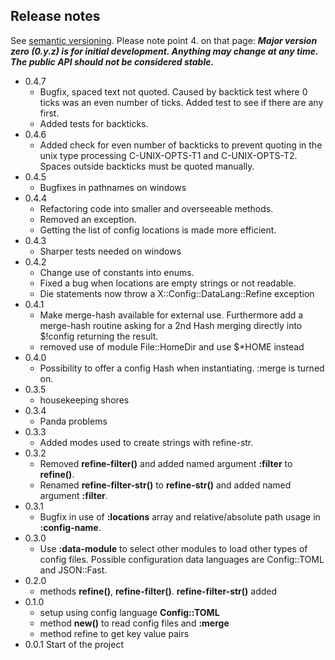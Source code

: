 ## Release notes

See [semantic versioning](http://semver.org/). Please note point 4. on
that page: ***Major version zero (0.y.z) is for initial development. Anything may
change at any time. The public API should not be considered stable.***

* 0.4.7
  * Bugfix, spaced text not quoted. Caused by backtick test where 0 ticks was an even number of ticks. Added test to see if there are any first.
  * Added tests for backticks.
* 0.4.6
  * Added check for even number of backticks to prevent quoting in the unix type processing C-UNIX-OPTS-T1 and C-UNIX-OPTS-T2. Spaces outside backticks must be quoted manually.
* 0.4.5
  * Bugfixes in pathnames on windows
* 0.4.4
  * Refactoring code into smaller and overseeable methods.
  * Removed an exception.
  * Getting the list of config locations is made more efficient.
* 0.4.3
  * Sharper tests needed on windows
* 0.4.2
  * Change use of constants into enums.
  * Fixed a bug when locations are empty strings or not readable.
  * Die statements now throw a X::Config::DataLang::Refine exception
* 0.4.1
  * Make merge-hash available for external use. Furthermore add a merge-hash routine asking for a 2nd Hash merging directly into $!config returning the result.
  * removed use of module File::HomeDir and use $\*HOME instead
* 0.4.0
  * Possibility to offer a config Hash when instantiating. :merge is turned on.
* 0.3.5
  * housekeeping shores
* 0.3.4
  * Panda problems
* 0.3.3
  * Added modes used to create strings with refine-str.
* 0.3.2
  * Removed **refine-filter()** and added named argument **:filter** to **refine()**.
  * Renamed **refine-filter-str()** to **refine-str()** and added named argument **:filter**.
* 0.3.1
  * Bugfix in use of **:locations** array and relative/absolute path usage in **:config-name**.
* 0.3.0
  * Use **:data-module** to select other modules to load other types of config files. Possible configuration data languages are Config::TOML and JSON::Fast.
* 0.2.0
  * methods **refine()**, **refine-filter()**. **refine-filter-str()** added
* 0.1.0
  * setup using config language **Config::TOML**
  * method **new()** to read config files and **:merge**
  * method refine to get key value pairs
* 0.0.1 Start of the project
